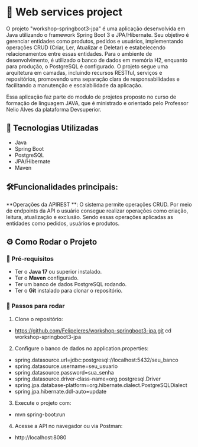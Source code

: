 # 🚀 Web services project

O projeto "workshop-springboot3-jpa" é uma aplicação desenvolvida em Java utilizando o framework Spring Boot 3 e JPA/Hibernate. Seu objetivo é gerenciar entidades como produtos, pedidos e usuários, implementando operações CRUD (Criar, Ler, Atualizar e Deletar) 
e estabelecendo relacionamentos entre essas entidades. Para o ambiente de desenvolvimento, é utilizado o banco de dados em memória H2, enquanto para produção, o PostgreSQL é configurado. 
O projeto segue uma arquitetura em camadas, incluindo recursos RESTful, serviços e repositórios, promovendo uma separação clara de responsabilidades e facilitando a manutenção e escalabilidade da aplicação.

Essa aplicação faz parte do modulo de projetos proposto no curso de formação de linguagem JAVA, que é ministrado e orientado pelo Professor Nelio Alves da plataforma Devsuperior.

## 📌 Tecnologias Utilizadas

- Java
- Spring Boot
- PostgreSQL
- JPA/Hibernate
- Maven

## 🛠️Funcionalidades principais:

**Operações da APIREST **: O sistema permite operações CRUD. Por meio de endpoints da API o usuário consegue realizar operações como criação, leitura, atualização e exclusão. Sendo essas operações aplicadas as entidades como pedidos, usuários e produtos.

## ⚙️ Como Rodar o Projeto
### 🔧 Pré-requisitos
- Ter o **Java 17** ou superior instalado.
- Ter o **Maven** configurado.
- Ter um banco de dados PostgreSQL rodando.
- Ter o **Git** instalado para clonar o repositório.

### 🚀 Passos para rodar
1. Clone o repositório:
- https://github.com/Felipeleres/workshop-springboot3-jpa.git
   cd workshop-springboot3-jpa
   
2. Configure o banco de dados no application.properties:

- spring.datasource.url=jdbc:postgresql://localhost:5432/seu_banco
- spring.datasource.username=seu_usuario
- spring.datasource.password=sua_senha
- spring.datasource.driver-class-name=org.postgresql.Driver
- spring.jpa.database-platform=org.hibernate.dialect.PostgreSQLDialect
- spring.jpa.hibernate.ddl-auto=update

3. Execute o projeto com:
- mvn spring-boot:run
4. Acesse a API no navegador ou via Postman:
- http://localhost:8080



 
